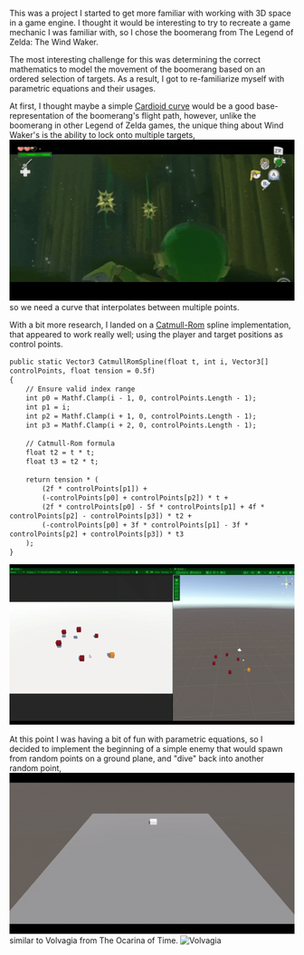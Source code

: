 This was a project I started to get more familiar with working with 3D space in a game engine. I thought it would be interesting to try to recreate a game mechanic I was familiar with, so I chose the boomerang from The Legend of Zelda: The Wind Waker. 

The most interesting challenge for this was determining the correct mathematics to model the movement of the boomerang based on an ordered selection of targets. As a result, I got to re-familiarize myself with parametric equations and their usages. 

At first, I thought maybe a simple [Cardioid curve](https://mathworld.wolfram.com/Cardioid.html) would be a good base-representation of the boomerang's flight path, however, unlike the boomerang in other Legend of Zelda games, the unique thing about Wind Waker's is the ability to lock onto multiple targets, 
![wind waker](Assets/Readme/windwaker.gif)
so we need a curve that interpolates between multiple points. 

With a bit more research, I landed on a [Catmull-Rom](https://en.wikipedia.org/wiki/Centripetal_Catmull%E2%80%93Rom_spline) spline implementation, that appeared to work really well; using the player and target positions as control points. 

```
public static Vector3 CatmullRomSpline(float t, int i, Vector3[] controlPoints, float tension = 0.5f)
{
    // Ensure valid index range
    int p0 = Mathf.Clamp(i - 1, 0, controlPoints.Length - 1);
    int p1 = i;
    int p2 = Mathf.Clamp(i + 1, 0, controlPoints.Length - 1);
    int p3 = Mathf.Clamp(i + 2, 0, controlPoints.Length - 1);

    // Catmull-Rom formula
    float t2 = t * t;
    float t3 = t2 * t;

    return tension * (
        (2f * controlPoints[p1]) +
        (-controlPoints[p0] + controlPoints[p2]) * t +
        (2f * controlPoints[p0] - 5f * controlPoints[p1] + 4f * controlPoints[p2] - controlPoints[p3]) * t2 +
        (-controlPoints[p0] + 3f * controlPoints[p1] - 3f * controlPoints[p2] + controlPoints[p3]) * t3
    );
}
```
![Boomerang Demo](Assets/Readme/boomerang.gif)

At this point I was having a bit of fun with parametric equations, so I decided to implement the beginning of a simple enemy that would spawn from random points on a ground plane, and "dive" back into another random point,
![impl](Assets/Readme/enemy.gif)
similar to Volvagia from The Ocarina of Time.
![Volvagia](Assets/Readme/volvagia.gif)

